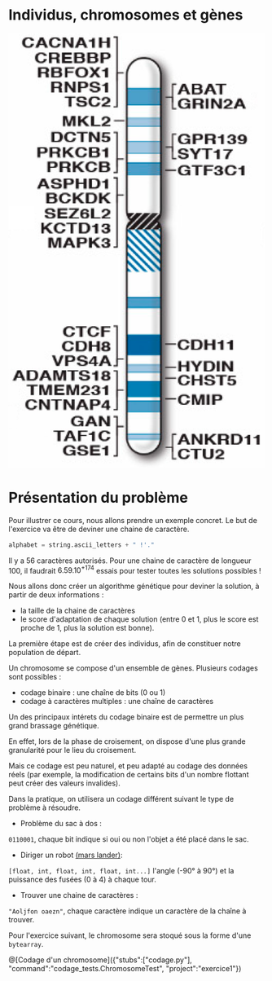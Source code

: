 # Individus, chromosomes et gènes

![Gènes du chromosome 16 humain](/img/Human_chromosome_16_with_ASD_genes_from_IJMS-16-06464.png "Gènes du chromosome 16 humain")

# Présentation du problème
Pour illustrer ce cours, nous allons prendre un exemple concret.
Le but de l'exercice va être de deviner une chaine de caractère.

```python
alphabet = string.ascii_letters + " !'."
```
Il y a 56 caractères autorisés. Pour une chaine de caractère de longueur 100, il faudrait $`6.59.10^{+174}`$ essais pour tester toutes les solutions possibles !

Nous allons donc créer un algorithme génétique pour deviner la solution, à partir de deux informations :
 * la taille de la chaine de caractères
 * le score d'adaptation de chaque solution (entre 0 et 1, plus le score est proche de 1, plus la solution est bonne).

La première étape est de créer des individus, afin de constituer notre population de départ.

Un chromosome se compose d'un ensemble de gènes. Plusieurs codages sont possibles :
 * codage binaire : une chaîne de bits (0 ou 1)
 * codage à caractères multiples : une chaîne de caractères
 
Un des principaux intérets du codage binaire est de permettre un plus grand brassage génétique.

En effet, lors de la phase de croisement, on dispose d'une plus grande granularité pour le lieu du croisement.

Mais ce codage est peu naturel, et peu adapté au codage des données réels (par exemple, la modification de certains bits d'un nombre flottant peut créer des valeurs invalides).

Dans la pratique, on utilisera un codage différent suivant le type de problème à résoudre.

 * Problème du sac à dos :
 
`0110001`, chaque bit indique si oui ou non l'objet a été placé dans le sac.

 * Diriger un robot [(mars lander)](https://www.codingame.com/training/easy/mars-lander-episode-1):
 
`[float, int, float, int, float, int...]` l'angle (-90° à 90°) et la puissance des fusées (0 à 4) à chaque tour.

 * Trouver une chaine de caractères :

`"Aoljfon oaezn"`, chaque caractère indique un caractère de la chaîne à trouver.

Pour l'exercice suivant, le chromosome sera stoqué sous la forme d'une `bytearray`.

@[Codage d'un chromosome]({"stubs":["codage.py"], "command":"codage_tests.ChromosomeTest", "project":"exercice1"})